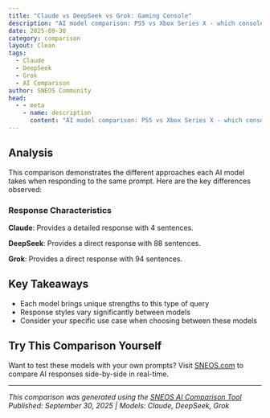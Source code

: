 ```yaml
---
title: "Claude vs DeepSeek vs Grok: Gaming Console"
description: "AI model comparison: PS5 vs Xbox Series X - which console to buy in 2025..."
date: 2025-09-30
category: comparison
layout: Clean
tags:
  - Claude
  - DeepSeek
  - Grok
  - AI Comparison
author: SNEOS Community
head:
  - - meta
    - name: description
      content: "AI model comparison: PS5 vs Xbox Series X - which console to buy in 2025..."
---
```


<ChatComparison
  title="Claude vs DeepSeek vs Grok: Gaming Console"
  prompt="PS5 vs Xbox Series X - which console to buy in 2025"
  :responses='{
    "Claude": "Here\u0027s a breakdown to help you decide between PS5 and Xbox Series X in 2025:\n\n## **PlayStation 5 Advantages:**\n- **Exclusive games**: Spider-Man series, God of War, The Last of Us, Horizon, Gran Turismo\n- **DualSense controller**: Advanced haptic feedback and adaptive triggers\n- **VR support**: PSVR2 compatibility\n- **Strong single-player exclusives** with high production values\n\n## **Xbox Series X Advantages:**\n- **Game Pass**: Excellent value subscription service with day-one releases\n- **Backward compatibility**: Superior support for older Xbox games\n- **Quick Resume**: Switch between multiple games instantly\n- **Better performance** in some multiplatform games\n- **Smart Delivery**: Automatic game optimization\n\n## **Consider Your Preferences:**\n\n**Choose PS5 if you:**\n- Love story-driven, cinematic exclusives\n- Want cutting-edge controller technology\n- Are interested in VR gaming\n- Prefer buying games individually\n\n**Choose Xbox Series X if you:**\n- Value subscription services and Game Pass\n- Play a lot of different games regularly\n- Care about backward compatibility\n- Want the most powerful hardware specs\n\n## **Bottom Line:**\nBoth are excellent consoles. Your decision should primarily depend on which exclusive games appeal to you more and whether you prefer Game Pass\u0027s model or PlayStation\u0027s approach to exclusives.\n\nWhat type of games do you enjoy most? That might help narrow it down further.",
    "DeepSeek": "Of course! This is a great question, as the landscape in 2025 is different from the 2020 launch window. Both are fantastic consoles, but the \u0022best\u0022 choice now heavily depends on your personal gaming preferences and ecosystem.\n\nHere\u2019s a detailed breakdown to help you decide which console to buy in 2025.\n\n### The Short Answer (The TL;DR)\n\n*   **Buy a PS5 if:** You want access to Sony\u0027s award-winning, story-driven exclusive games (like *God of War Ragnar\u00F6k*, *Spider-Man 2*, *The Last of Us*), prefer the innovative DualSense controller, or your friends play on PlayStation.\n*   **Buy an Xbox Series X if:** You plan to subscribe to **Xbox Game Pass** (the \u0022Netflix of games\u0022), value raw power and backward compatibility, have an existing library of Xbox games, or prefer Microsoft\u0027s first-party franchises like *Halo*, *Forza*, and *Gears of War*.\n\n---\n\n### Detailed Comparison for 2025\n\n#### 1. Exclusive Games (The Biggest Differentiator)\n\n*   **PlayStation 5 (The Blockbuster Machine):**\n    *   **Strengths:** Sony\u0027s first-party studios are renowned for delivering critically acclaimed, cinematic, single-player narrative experiences.\n    *   **2025 \u0026 Beyond:** By now, the PS5 library is stacked with hits like **Spider-Man 2**, **God of War Ragnar\u00F6k**, **Horizon Forbidden West**, **The Last of Us Part I**, and **Final Fantasy XVI** (timed exclusive). Upcoming titles like **Marvel\u0027s Wolverine** are also on the horizon.\n    *   **Verdict:** If you love big-budget, story-focused games, PS5 is untouchable.\n\n*   **Xbox Series X (The Game Pass Powerhouse):**\n    *   **Strengths:** With the acquisition of Activision Blizzard (Call of Duty, Diablo) and Bethesda (*Starfield*, *The Elder Scrolls*), Xbox\u0027s first-party portfolio is massive. The key is that **nearly all these games launch directly into Game Pass**.\n    *   **2025 \u0026 Beyond:** You get day-one access to huge titles like **Starfield**, **Forza Motorsport**, the next **Call of Duty**, and future games from studios like Obsidian (*Avowed*), and inXile. The value proposition is immense.\n    *   **Verdict:** It\u0027s less about \u0022exclusives you must buy\u0022 and more about \u0022a massive library you can access for a monthly fee.\u0022\n\n**Winner for Exclusives: PS5** (for must-play, singular experiences), but **Xbox** wins on value and variety via Game Pass.\n\n#### 2. Performance \u0026 Power\n\n*   **Xbox Series X:** On paper, it\u0027s the most powerful console, with a slight edge in GPU teraflops (12 TF vs 10.3 TF). In practice, this often results in **slightly higher native resolutions** in multi-platform games.\n*   **PlayStation 5:** Its custom SSD is incredibly fast, often leading to **faster load times** in real-world use. Its unique architecture also allows for impressive data streaming, reducing texture pop-in.\n\n**Verdict:** The difference is negligible for most players. Both deliver stunning 4K@60fps experiences, with many games offering 120fps modes. The Series X has a tiny power advantage, while the PS5 has a slight I/O advantage. **It\u0027s a tie.**\n\n#### 3. Controller \u0026 User Experience\n\n*   **PS5 DualSense Controller:** This is a genuine game-changer. Its advanced haptic feedback and adaptive triggers provide immersive tactile sensations that you can\u0027t get anywhere else (e.g., feeling the tension of drawing a bowstring or the patter of rain).\n*   **Xbox Series X Controller:** A refined and comfortable evolution of the classic Xbox controller. It\u0027s reliable, has great battery life, and feels familiar. It lacks the innovative features of the DualSense but is a solid, no-frills option.\n\n**Winner for Innovation: PS5.** The DualSense is a significant next-gen feature.\n\n#### 4. Services \u0026 Ecosystem\n\n*   **Xbox Game Pass (Ultimate):** The killer app. For a monthly fee, you get access to a vast library of hundreds of games, including all Microsoft first-party titles on day one and a rotating selection of third-party games. It also includes EA Play and cloud gaming. **This is the single biggest reason to choose Xbox.**\n*   **PlayStation Plus (Premium/Deluxe):** Sony\u0027s answer to Game Pass. It has tiers that offer online play, a catalog of classic and modern games, and cloud streaming. However, its **new first-party games do NOT launch on the service day-one** (they are typically added many months or years later).\n\n**Winner for Value \u0026 Service: Xbox Series X.** Game Pass is arguably the best deal in gaming.\n\n#### 5. Design \u0026 Storage\n\n*   **Design:** Subjective. The PS5 is a large, bold, two-toned design. The Xbox Series X is a monolithic, minimalist tower. Consider which fits your entertainment center better.\n*   **Storage:** Both use proprietary SSD expansion cards. In 2025, third-party options are more prevalent and affordable for both consoles, making storage expansion easier than at launch.\n\n#### 6. Backward Compatibility\n\n*   **Xbox Series X:** The clear winner. It supports thousands of games from the original Xbox, Xbox 360, and Xbox One, often with auto-enhancements like higher resolutions and framerates.\n*   **PlayStation 5:** Plays almost all PS4 games beautifully, but has no native support for PS3, PS2, or PS1 titles (though some are available via streaming through PS Plus Premium).\n\n**Winner: Xbox Series X.**\n\n---\n\n### The Verdict: Which One Should YOU Buy in 2025?\n\n| Choose the **PlayStation 5** if... | Choose the **Xbox Series X** if... |\n| :--- | :--- |\n| You **must play Sony\u0027s exclusives** (Spider-Man, God of War, etc.). | You want the best value with **Xbox Game Pass**. |\n| You are impressed by the **innovative DualSense controller**. | You are deeply invested in the **Xbox/Microsoft ecosystem**. |\n| Your **friends primarily play on PlayStation**. | **Backward compatibility** with older Xbox generations is important to you. |\n| You prefer **cinematic, single-player story games**. | You enjoy Microsoft\u0027s core franchises (Halo, Forza, Gears). |\n\n### The Wild Card: What About the Budget Options?\n\n*   **Xbox Series S:** If your budget is tight, the **Xbox Series S** is a compelling option. It\u0027s a Game Pass machine that targets 1440p resolution instead of 4K. It\u0027s a fantastic secondary console or a primary console for gamers who don\u0027t need a disc drive or the absolute highest fidelity.\n*   **PS5 Digital Edition:** This is identical to the standard PS5 but without a disc drive. It\u0027s a great way to save money if you are 100% committed to buying games digitally.\n\n### Final Recommendation for 2025\n\n**For most people, the choice still boils down to exclusives vs. ecosystem.**\n\n*   **The PS5 is the premium blockbuster machine.** It\u0027s for the player who views games as art and wants to experience the most talked-about, narrative-driven titles.\n*   **The Xbox Series X is the ultimate value and power console.** It\u0027s for the player who wants a vast library of games for a low monthly cost, values raw power, and has a history with Xbox.\n\nYou truly can\u0027t go wrong with either, but in 2025, the strengths of each platform have become more defined than ever.",
    "Grok": "Deciding between the PlayStation 5 (PS5) and Xbox Series X in 2025 depends on several factors, including your gaming preferences, budget, ecosystem loyalty, and the features that matter most to you. Both consoles are powerful, and by 2025, their libraries and services will have matured even further. Below is a detailed comparison based on key criteria to help you make an informed decision. Note that some aspects (like game releases or hardware revisions) might evolve, but this analysis is based on trends and information available up to late 2023, with projections for 2025.\n\n### 1. Exclusive Games\n- **PS5**: Sony has a strong track record with exclusive titles, and this trend is likely to continue into 2025. Games like *Spider-Man 2* (released in 2023) and upcoming titles from studios like Naughty Dog, Insomniac Games, and Santa Monica Studio (potentially new entries in *The Last of Us*, *Ratchet \u0026 Clank*, or *God of War* franchises) will remain PS5 exclusives. Sony\u0027s focus on cinematic, story-driven single-player games often appeals to players who prioritize narrative experiences. By 2025, we might also see more PS5-only titles as developers fully leverage the hardware (abandoning cross-gen development for PS4).\n- **Xbox Series X**: Microsoft has been aggressively expanding its portfolio through acquisitions like Bethesda and Activision Blizzard. By 2025, expect major exclusives such as *Starfield* expansions, new *Elder Scrolls* or *Fallout* content, and potentially fresh *Call of Duty* exclusives or timed content (following the 2023 acquisition). Xbox also focuses on diverse genres, including RPGs and shooters, and heavily integrates Game Pass, giving access to first-party titles on day one.\n- **Verdict**: If you prefer Sony\u2019s cinematic exclusives (e.g., *Horizon*, *God of War*), go for PS5. If you\u2019re into Bethesda RPGs, *Halo*, or want day-one access via Game Pass, Xbox Series X might be the better choice.\n\n### 2. Game Pass vs. PlayStation Plus\n- **PS5 (PlayStation Plus)**: Sony offers PlayStation Plus with three tiers: Essential, Extra, and Premium. These include online multiplayer, monthly free games, and a catalog of older titles (including PS1, PS2, and PSP classics in Premium). While PS Plus Extra offers a decent library, it doesn\u2019t include first-party exclusives on day one, and Sony\u2019s big titles often remain full-priced for longer.\n- **Xbox Series X (Game Pass)**: Xbox Game Pass is widely considered the best value in gaming. For a monthly fee, you get access to hundreds of games, including Microsoft\u2019s first-party titles on release day (e.g., *Starfield*, *Forza*). By 2025, with Activision Blizzard titles likely integrated, Game Pass could include massive franchises like *Call of Duty*, *Diablo*, and *World of Warcraft* (for Xbox/PC cross-play). Game Pass Ultimate also includes cloud gaming and Xbox Live Gold for multiplayer.\n- **Verdict**: Xbox\u2019s Game Pass is superior for budget-conscious gamers or those who want variety and immediate access to new releases. PS Plus is better if you\u2019re focused on Sony exclusives and don\u2019t mind buying new games separately.\n\n### 3. Hardware and Performance\n- **PS5**: The PS5 boasts a custom SSD with incredibly fast load times and the innovative DualSense controller, which offers haptic feedback and adaptive triggers for a more immersive experience (e.g., feeling tension in a bowstring in games like *Horizon Forbidden West*). Its GPU is slightly less powerful on paper (10.28 teraflops vs. Xbox\u2019s 12), but optimized architecture and exclusives often close the gap in real-world performance.\n- **Xbox Series X**: The Series X is the most powerful console on paper, with a stronger GPU and better raw specs for 4K gaming at 120 FPS (in supported titles). It also supports Quick Resume, allowing instant switching between multiple games. However, its controller lacks the innovation of the DualSense, sticking to a traditional (albeit excellent) design.\n- **Verdict (2025 Context)**: By 2025, both consoles may have \u201CPro\u201D or refreshed models (rumors of a PS5 Pro surfaced in 2023, with a potential 2024/2025 release). If raw power and multi-tasking (Quick Resume) matter most, Xbox Series X edges out. If controller immersion and load times are priorities, PS5 shines. Check for newer hardware announcements before buying.\n\n### 4. Backward Compatibility\n- **PS5**: Offers compatibility with most PS4 games, with some enhanced via patches for better visuals or frame rates. However, older PlayStation generations (PS1-PS3) are limited to streaming or select downloads via PS Plus Premium, and not all titles are available.\n- **Xbox Series X**: Microsoft excels here, supporting games from the original Xbox, Xbox 360, and Xbox One, often with Auto HDR and FPS Boost enhancements. This makes the Series X a fantastic choice for retro gamers or those with existing Xbox libraries.\n- **Verdict**: Xbox Series X is the clear winner for backward compatibility, especially if you own older Xbox games or want a broader retro catalog.\n\n### 5. Ecosystem and Services\n- **PS5**: If you\u2019re already invested in PlayStation (previous consoles, digital purchases), sticking with PS5 makes sense. Sony\u2019s ecosystem also integrates well with accessories like PSVR 2 for virtual reality gaming, which is likely to see more support by 2025 with new titles.\n- **Xbox Series X**: Xbox ties seamlessly into Microsoft\u2019s broader ecosystem (Windows PC, cloud gaming). Game Pass Ultimate allows play across Xbox and PC, and xCloud streaming lets you game on weaker devices. Xbox also supports cross-play and cross-progression more aggressively.\n- **Verdict**: Xbox offers more flexibility with cross-platform play and cloud gaming, ideal for multi-device gamers. PS5 is better for VR enthusiasts or those locked into Sony\u2019s ecosystem.\n\n### 6. Price and Availability\n- **PS5**: As of 2023, the PS5 (disc version) retails at $499, with the Digital Edition at $399. By 2025, prices might stabilize or drop slightly, though a potential PS5 Pro could introduce a higher price tier ($600\u002B). Availability issues (common in 2021-2022) should be resolved by 2025.\n- **Xbox Series X**: Priced at $499 as of 2023, with the cheaper Series S at $299 (though less powerful). Microsoft might offer bundles with Game Pass by 2025, adding value. Availability is also likely to be a non-issue by then.\n- **Verdict**: Budget gamers might lean toward Xbox, especially with Series S or Game Pass savings. PS5\u2019s cost could be higher if you opt for a Pro model or buy exclusives outright.\n\n### 7. Community and Online Features\n- **PS5**: Sony\u2019s online infrastructure is robust, with a large player base for multiplayer games. PS Plus is required for online play, and communities for exclusives (e.g., *God of War*, *Bloodborne*) are passionate.\n- **Xbox Series X**: Xbox Live has long been a gold standard for online gaming, with excellent servers and features like cross-play. Game Pass fosters a diverse community, and Microsoft\u2019s focus on multiplayer titles (e.g., *Halo*, *Call of Duty*) ensures a strong online presence.\n- **Verdict**: Both are solid, but Xbox might edge out for multiplayer-focused gamers due to cross-play and Game Pass integration.\n\n### 8. Future Outlook (2025-Specific)\nBy 2025, both consoles will likely see mid-gen refreshes (e.g., PS5 Pro, Xbox Series X Pro), potentially offering better performance for 8K gaming or enhanced ray tracing. Sony may double down on VR and exclusives, while Microsoft could leverage Activision Blizzard to dominate multiplayer and subscription services. Additionally:\n- **PS5**: More focus on next-gen-only titles as PS4 support wanes.\n- **Xbox Series X**: Game Pass library could be unparalleled, especially with cloud gaming advancements.\n\n### Final Recommendation\n- **Choose PS5 if**: You\u2019re a fan of Sony\u2019s exclusives (e.g., *Spider-Man*, *The Last of Us*), value immersive controller feedback, or are interested in VR gaming with PSVR 2.\n- **Choose Xbox Series X if**: You want the best value via Game Pass, prefer Microsoft\u2019s exclusives (e.g., *Starfield*, *Halo*), prioritize backward compatibility, or game across multiple devices (PC, cloud).\n- **Budget Tip**: If cost is a concern, Xbox Series S \u002B Game Pass is the most affordable way to enter next-gen gaming, though you\u2019ll sacrifice some graphical fidelity.\n\nUltimately, list your top 5 must-play games or franchises and see which console supports most of them. Also, check for 2025-specific announcements (new hardware, price drops) before purchasing. If you can, visit a friend or store to test both controllers\u2014personal comfort can be a deciding factor. Which way are you leaning, or do you need help narrowing it down further?"
  }'
  published-date="22:46"
/>

## Analysis

This comparison demonstrates the different approaches each AI model takes when responding to the same prompt. Here are the key differences observed:

### Response Characteristics

**Claude**: Provides a detailed response with 4 sentences. 

**DeepSeek**: Provides a direct response with 88 sentences. 

**Grok**: Provides a direct response with 94 sentences. 

## Key Takeaways

- Each model brings unique strengths to this type of query
- Response styles vary significantly between models
- Consider your specific use case when choosing between these models

## Try This Comparison Yourself

Want to test these models with your own prompts? Visit [SNEOS.com](https://sneos.com) to compare AI responses side-by-side in real-time.

---

*This comparison was generated using the [SNEOS AI Comparison Tool](https://sneos.com)*
*Published: September 30, 2025 | Models: Claude, DeepSeek, Grok*
